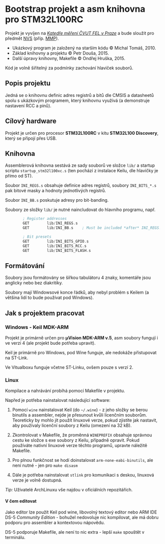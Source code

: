 # Bootstrap projekt a asm knihovna pro STM32L100RC

Projekt je vyvíjen na [*Katedře měření ČVUT FEL v Praze*][measure] a bude sloužit pro předmět [NVS][nvs] (příp. [MMP][mmp]).

- Ukázkový program je založený na starším kódu © Michal Tomáš, 2010.
- Základ knihovny a projektu © Petr Douša, 2015.
- Další úpravy knihovny, Makefile © Ondřej Hruška, 2015.

Kód je volně šiřitelný za podmínky zachování hlaviček souborů.


## Popis projektu

Jedná se o knihovnu definic adres registrů a bitů dle CMSIS a datasheetů spolu s ukázkovým programem,
který knihovnu využívá (a demonstruje nastavení RCC a pinů).


## Cílový hardware

Projekt je určen pro procesor **STM32L100RC** v kitu **STM32L100 Discovery**, který se připojí přes USB.


## Knihovna

Assemblerová knihovna sestává ze sady souborů ve složce `lib/` a startup scriptu `startup_stm32l100xc.s` (ten pochází
z instalace Keilu, dle hlavičky je přímo od ST).

Soubor `INI_REGS.s` obsahuje definice adres registrů, soubory `INI_BITS_*.s` pak bitové masky a hodnoty
jednotlivých registrů.

Soubor `INI_BB.s` poskutuje adresy pro bit-banding.

Soubory ze složky `lib/` je nutné naincludovat do hlavního programu, např.

```asm
        ; Register addresses
        GET        lib/INI_REGS.s
        GET        lib/INI_BB.s    ; Must be included *after* INI_REGS!

        ; Bit presets
        GET        lib/INI_BITS_GPIO.s
        GET        lib/INI_BITS_RCC.s
        GET        lib/INI_BITS_FLASH.s
```

## Formátování

Soubory jsou formátovány se šířkou tabulátoru 4 znaky, komentáře jsou anglicky nebo bez diakritiky.

Soubory mají Windowsové konce řádků, aby nebyl problém s Keilem (a většina lidí to bude používat pod Windows).


## Jak s projektem pracovat

### Windows - Keil MDK-ARM

Projekt je primárně určen pro **µVision MDK-ARM v.5**, asm soubory fungují i ve verzi 4 (ale projekt bude potřeba upravit).

Keil je primárně pro Windows, pod Wine funguje, ale nedokáže přistupovat na ST-Link.

Ve Vitualboxu funguje včetne ST-Linku, ovšem pouze s verzí 2.


### Linux

Kompilace a nahrávání probíhá pomocí Makefile v projektu.

Napřed je potřeba nainstalovat následující software:

1. Pomocí `wine` nainstalovat Keil (do `~/.wine`) - z jeho složky se berou binutils a assembler, nejde je přesunout kvůli
   licenčním souborům. Teoreticky by mohlo jít použít linuxové verze, pokud zjistíte jak nastavit, aby používaly licenční
   soubory z Keilu (omezení na 32 kB).

2. Zkontrolovat v Makefile, že proměnná `WINEPREFIX` obsahuje správnou cestu ke složce s exe soubory z Keilu, případně opravit.
   Pokud používáte nativní linuxové verze těchto programů, upravte náležitě Makefile.

3. Pro plnou funkčnost se hodí doinstalovat `arm-none-eabi-binutils`, ale není nutné - jen pro `make disasm`

4. Dále je potřeba nainstalovat `stlink` pro komunikaci s deskou, linuxová verze je volně dostupná.


*Tip:* Uživatelé ArchLinuxu vše najdou v oficiálních repozitářích.


#### V čem editovat

Jako editor lze použít Keil pod wine, libovolný textový editor nebo ARM IDE DS-5 *Community Edition* - bohužel nedovoluje
nic kompilovat, ale má dobru podporu pro assembler a kontextovou nápovědu.

DS-5 podporuje Makefile, ale není to nic extra - lepší `make` spouštět v terminálu.

[measure]: http://measure.feld.cvut.cz/
[nvs]: http://measure.feld.cvut.cz/vyuka/predmety/A4B38NVS
[mmp]: http://measure.feld.cvut.cz/vyuka/predmety/A3B38MMP
